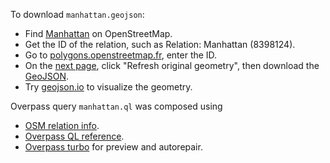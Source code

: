 
To download `manhattan.geojson`:

 - Find [Manhattan](https://www.openstreetmap.org/search?query=manhattan) on OpenStreetMap.
 - Get the ID of the relation, such as Relation: Manhattan (8398124).
 - Go to [polygons.openstreetmap.fr](http://polygons.openstreetmap.fr/), enter the ID.
 - On the [next page](http://polygons.openstreetmap.fr/?id=8398124), click "Refresh original geometry", then download the [GeoJSON](http://polygons.openstreetmap.fr/get_geojson.py?id=8398124&params=0).
 - Try [geojson.io](http://geojson.io/#map=12/40.7823/-73.9767) to visualize the geometry. 


Overpass query `manhattan.ql` was composed using 

 - [OSM relation info](https://www.openstreetmap.org/relation/8398124).
 - [Overpass QL reference](https://wiki.openstreetmap.org/wiki/Overpass_API/Overpass_QL).
 - [Overpass turbo](https://overpass-turbo.eu) for preview and autorepair.
